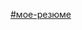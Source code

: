 [#мое-резюме](https://github.com/Yrchik07/my-resum/blob/b065f3b4669cd1c365340329d243456539aeae04/index.html "резюме")
